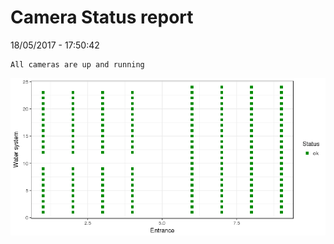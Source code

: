 Camera Status report
================
18/05/2017 - 17:50:42

    All cameras are up and running

![](camreport_files/figure-markdown_github/unnamed-chunk-2-1.png)
